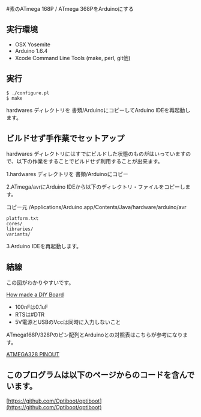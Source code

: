 #素のATmega 168P / ATmega 368PをArduinoにする

## 実行環境

* OSX Yosemite
* Arduino 1.6.4
* Xcode Command Line Tools (make, perl, git他)

## 実行

	$ ./configure.pl
	$ make

hardwares ディレクトリを 書類/ArduinoにコピーしてArduino IDEを再起動します。

## ビルドせず手作業でセットアップ

hardwares ディレクトリにはすでにビルドした状態のものがはいっていますので、以下の作業をすることでビルドせず利用することが出来ます。

1.hardwares ディレクトリを 書類/Arduinoにコピー

2.ATmega/avrにArduino IDEから以下のディレクトリ・ファイルをコピーします。

コピー元 /Applications/Arduino.app/Contents/Java/hardware/arduino/avr

	platform.txt
	cores/
	libraries/
	variants/

3.Arduino IDEを再起動します。

## 結線

この図がわかりやすいです。

[How made a DIY Board](http://www.pighixxx.com/test/portfolio-items/diy-board/)

* 100nFは0.1uF
* RTSは#DTR
* 5V電源とUSBのVccは同時に入力しないこと

ATmega168P/328Pのピン配列とArduinoとの対照表はこちらが参考になります。

[ATMEGA328 PINOUT](http://www.pighixxx.com/test/portfolio-items/atmega328/?portfolioID=337)


## このプログラムは以下のページからのコードを含んでいます。

[https://github.com/Optiboot/optiboot](https://github.com/Optiboot/optiboot)
